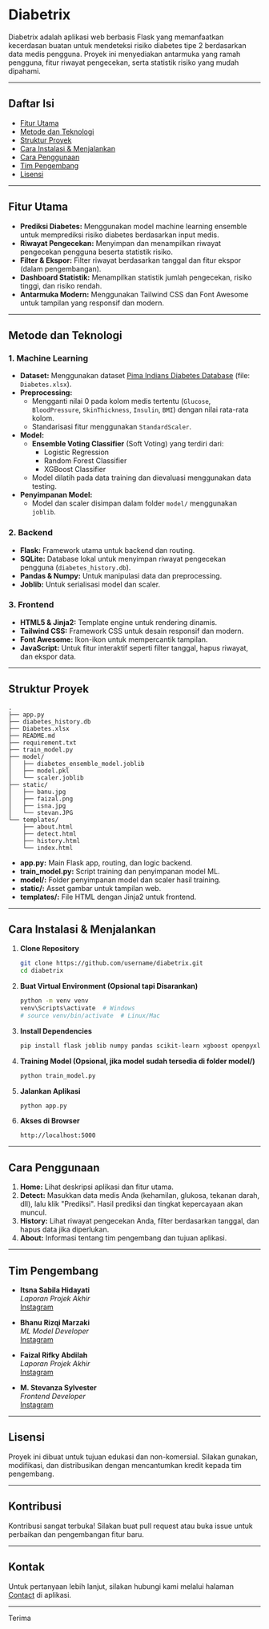 # Diabetrix

Diabetrix adalah aplikasi web berbasis Flask yang memanfaatkan kecerdasan buatan untuk mendeteksi risiko diabetes tipe 2 berdasarkan data medis pengguna. Proyek ini menyediakan antarmuka yang ramah pengguna, fitur riwayat pengecekan, serta statistik risiko yang mudah dipahami.

---

## Daftar Isi

- [Fitur Utama](#fitur-utama)
- [Metode dan Teknologi](#metode-dan-teknologi)
- [Struktur Proyek](#struktur-proyek)
- [Cara Instalasi & Menjalankan](#cara-instalasi--menjalankan)
- [Cara Penggunaan](#cara-penggunaan)
- [Tim Pengembang](#tim-pengembang)
- [Lisensi](#lisensi)

---

## Fitur Utama

- **Prediksi Diabetes:** Menggunakan model machine learning ensemble untuk memprediksi risiko diabetes berdasarkan input medis.
- **Riwayat Pengecekan:** Menyimpan dan menampilkan riwayat pengecekan pengguna beserta statistik risiko.
- **Filter & Ekspor:** Filter riwayat berdasarkan tanggal dan fitur ekspor (dalam pengembangan).
- **Dashboard Statistik:** Menampilkan statistik jumlah pengecekan, risiko tinggi, dan risiko rendah.
- **Antarmuka Modern:** Menggunakan Tailwind CSS dan Font Awesome untuk tampilan yang responsif dan modern.

---

## Metode dan Teknologi

### 1. **Machine Learning**

- **Dataset:** Menggunakan dataset [Pima Indians Diabetes Database](https://www.kaggle.com/datasets/uciml/pima-indians-diabetes-database) (file: `Diabetes.xlsx`).
- **Preprocessing:**
  - Mengganti nilai 0 pada kolom medis tertentu (`Glucose`, `BloodPressure`, `SkinThickness`, `Insulin`, `BMI`) dengan nilai rata-rata kolom.
  - Standarisasi fitur menggunakan `StandardScaler`.
- **Model:**
  - **Ensemble Voting Classifier** (Soft Voting) yang terdiri dari:
    - Logistic Regression
    - Random Forest Classifier
    - XGBoost Classifier
  - Model dilatih pada data training dan dievaluasi menggunakan data testing.
- **Penyimpanan Model:**
  - Model dan scaler disimpan dalam folder `model/` menggunakan `joblib`.

### 2. **Backend**

- **Flask:** Framework utama untuk backend dan routing.
- **SQLite:** Database lokal untuk menyimpan riwayat pengecekan pengguna (`diabetes_history.db`).
- **Pandas & Numpy:** Untuk manipulasi data dan preprocessing.
- **Joblib:** Untuk serialisasi model dan scaler.

### 3. **Frontend**

- **HTML5 & Jinja2:** Template engine untuk rendering dinamis.
- **Tailwind CSS:** Framework CSS untuk desain responsif dan modern.
- **Font Awesome:** Ikon-ikon untuk mempercantik tampilan.
- **JavaScript:** Untuk fitur interaktif seperti filter tanggal, hapus riwayat, dan ekspor data.

---

## Struktur Proyek

```
.
├── app.py
├── diabetes_history.db
├── Diabetes.xlsx
├── README.md
├── requirement.txt
├── train_model.py
├── model/
│   ├── diabetes_ensemble_model.joblib
│   ├── model.pkl
│   └── scaler.joblib
├── static/
│   ├── banu.jpg
│   ├── faizal.png
│   ├── isna.jpg
│   └── stevan.JPG
└── templates/
    ├── about.html
    ├── detect.html
    ├── history.html
    └── index.html
```

- **app.py:** Main Flask app, routing, dan logic backend.
- **train_model.py:** Script training dan penyimpanan model ML.
- **model/:** Folder penyimpanan model dan scaler hasil training.
- **static/:** Asset gambar untuk tampilan web.
- **templates/:** File HTML dengan Jinja2 untuk frontend.

---

## Cara Instalasi & Menjalankan

1. **Clone Repository**
    ```sh
    git clone https://github.com/username/diabetrix.git
    cd diabetrix
    ```

2. **Buat Virtual Environment (Opsional tapi Disarankan)**
    ```sh
    python -m venv venv
    venv\Scripts\activate  # Windows
    # source venv/bin/activate  # Linux/Mac
    ```

3. **Install Dependencies**
    ```sh
    pip install flask joblib numpy pandas scikit-learn xgboost openpyxl
    ```

4. **Training Model (Opsional, jika model sudah tersedia di folder model/)**
    ```sh
    python train_model.py
    ```

5. **Jalankan Aplikasi**
    ```sh
    python app.py
    ```

6. **Akses di Browser**
    ```
    http://localhost:5000
    ```

---

## Cara Penggunaan

1. **Home:** Lihat deskripsi aplikasi dan fitur utama.
2. **Detect:** Masukkan data medis Anda (kehamilan, glukosa, tekanan darah, dll), lalu klik "Prediksi". Hasil prediksi dan tingkat kepercayaan akan muncul.
3. **History:** Lihat riwayat pengecekan Anda, filter berdasarkan tanggal, dan hapus data jika diperlukan.
4. **About:** Informasi tentang tim pengembang dan tujuan aplikasi.

---

## Tim Pengembang

- **Itsna Sabila Hidayati**  
  *Laporan Projek Akhir*  
  [Instagram](https://www.instagram.com/sabitsna_/)

- **Bhanu Rizqi Marzaki**  
  *ML Model Developer*  
  [Instagram](https://www.instagram.com/nolluiymon/)

- **Faizal Rifky Abdilah**  
  *Laporan Projek Akhir*  
  [Instagram](https://www.instagram.com/faizal_rifky100/)

- **M. Stevanza Sylvester**  
  *Frontend Developer*  
  [Instagram](https://www.instagram.com/stevanzasyl/)

---

## Lisensi

Proyek ini dibuat untuk tujuan edukasi dan non-komersial. Silakan gunakan, modifikasi, dan distribusikan dengan mencantumkan kredit kepada tim pengembang.

---

## Kontribusi

Kontribusi sangat terbuka! Silakan buat pull request atau buka issue untuk perbaikan dan pengembangan fitur baru.

---

## Kontak

Untuk pertanyaan lebih lanjut, silakan hubungi kami melalui halaman [Contact](#) di aplikasi.

---

Terima